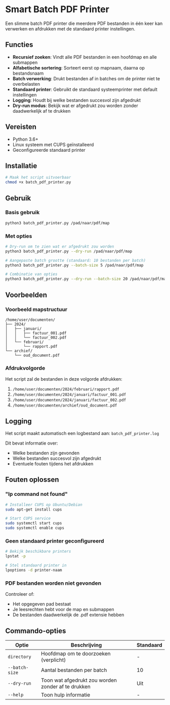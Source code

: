 # Smart Batch PDF Printer

Een slimme batch PDF printer die meerdere PDF bestanden in één keer kan verwerken en afdrukken met de standaard printer instellingen.

## Functies

- **Recursief zoeken**: Vindt alle PDF bestanden in een hoofdmap en alle submappen
- **Alfabetische sortering**: Sorteert eerst op mapnaam, daarna op bestandsnaam
- **Batch verwerking**: Drukt bestanden af in batches om de printer niet te overbelasten
- **Standaard printer**: Gebruikt de standaard systeemprinter met default instellingen
- **Logging**: Houdt bij welke bestanden succesvol zijn afgedrukt
- **Dry-run modus**: Bekijk wat er afgedrukt zou worden zonder daadwerkelijk af te drukken

## Vereisten

- Python 3.6+
- Linux systeem met CUPS geïnstalleerd
- Geconfigureerde standaard printer

## Installatie

```bash
# Maak het script uitvoerbaar
chmod +x batch_pdf_printer.py
```

## Gebruik

### Basis gebruik

```bash
python3 batch_pdf_printer.py /pad/naar/pdf/map
```

### Met opties

```bash
# Dry-run om te zien wat er afgedrukt zou worden
python3 batch_pdf_printer.py --dry-run /pad/naar/pdf/map

# Aangepaste batch grootte (standaard: 10 bestanden per batch)
python3 batch_pdf_printer.py --batch-size 5 /pad/naar/pdf/map

# Combinatie van opties
python3 batch_pdf_printer.py --dry-run --batch-size 20 /pad/naar/pdf/map
```

## Voorbeelden

### Voorbeeld mapstructuur
```
/home/user/documenten/
├── 2024/
│   ├── januari/
│   │   ├── factuur_001.pdf
│   │   └── factuur_002.pdf
│   └── februari/
│       └── rapport.pdf
└── archief/
    └── oud_document.pdf
```

### Afdrukvolgorde
Het script zal de bestanden in deze volgorde afdrukken:
1. `/home/user/documenten/2024/februari/rapport.pdf`
2. `/home/user/documenten/2024/januari/factuur_001.pdf`
3. `/home/user/documenten/2024/januari/factuur_002.pdf`
4. `/home/user/documenten/archief/oud_document.pdf`

## Logging

Het script maakt automatisch een logbestand aan: `batch_pdf_printer.log`

Dit bevat informatie over:
- Welke bestanden zijn gevonden
- Welke bestanden succesvol zijn afgedrukt
- Eventuele fouten tijdens het afdrukken

## Fouten oplossen

### "lp command not found"
```bash
# Installeer CUPS op Ubuntu/Debian
sudo apt-get install cups

# Start CUPS service
sudo systemctl start cups
sudo systemctl enable cups
```

### Geen standaard printer geconfigureerd
```bash
# Bekijk beschikbare printers
lpstat -p

# Stel standaard printer in
lpoptions -d printer-naam
```

### PDF bestanden worden niet gevonden
Controleer of:
- Het opgegeven pad bestaat
- Je leesrechten hebt voor de map en submappen
- De bestanden daadwerkelijk de .pdf extensie hebben

## Commando-opties

| Optie | Beschrijving | Standaard |
|-------|--------------|-----------|
| `directory` | Hoofdmap om te doorzoeken (verplicht) | - |
| `--batch-size` | Aantal bestanden per batch | 10 |
| `--dry-run` | Toon wat afgedrukt zou worden zonder af te drukken | Uit |
| `--help` | Toon hulp informatie | - |
